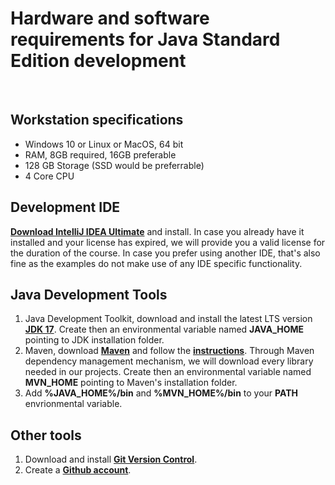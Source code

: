 # Hardware and software requirements for Java Standard Edition development
&nbsp;
&nbsp;

## Workstation specifications
- Windows 10 or Linux or MacOS, 64 bit
- RAM, 8GB required, 16GB preferable
- 128 GB Storage (SSD would be preferrable)
- 4 Core CPU

## Development IDE
**[Download IntelliJ IDEA Ultimate](https://www.jetbrains.com/idea/download/#section=windows)** and install. In case you already have it installed and your license has expired, we will provide you a valid license for the duration of the course. In case you prefer using another IDE, that's also fine as the examples do not make use of any IDE specific functionality. 

## Java Development Tools
1. Java Development Toolkit, download and install the latest LTS version **[JDK 17](https://bell-sw.com/)**. Create then an environmental variable named **JAVA_HOME** pointing to JDK installation folder.
2. Maven, download **[Maven](https://maven.apache.org/download.cgi)** and follow the **[instructions](https://maven.apache.org/install.html)**. Through Maven dependency management mechanism, we will download every library needed in our projects.  Create then an environmental variable named **MVN_HOME** pointing to Maven's installation folder.
3. Add **%JAVA_HOME%/bin** and **%MVN_HOME%/bin** to your **PATH** envrionmental variable.

## Other tools
1. Download and install **[Git Version Control](https://git-scm.com/downloads)**.
2. Create a **[Github account](https://github.com/join)**.


